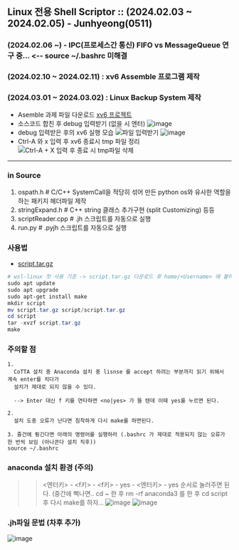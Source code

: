 ## Linux 전용 Shell Scriptor :: (2024.02.03 ~ 2024.02.05) - Junhyeong(0511)
### (2024.02.06 ~) - IPC(프로세스간 통신) FIFO vs MessageQueue 연구 중... <-- source ~/.bashrc 미해결
### (2024.02.10 ~ 2024.02.11) : xv6 Assemble 프로그램 제작
### (2024.03.01 ~ 2024.03.02) : Linux Backup System 제작 

- Asemble 과제 파일 다운로드
[xv6 프로젝트](https://github.com/20190511/OS_xv6/tree/main)
- 소스코드 합친 후 debug 입력받기 (없을 시 엔터)
 ![image](https://github.com/20190511/cppUtility/assets/70988272/58f75849-3e9a-464b-8035-ed7e27a23540)
- debug 입력받은 후의 xv6 실행 모습
![파일 입력받기](https://github.com/20190511/cppUtility/assets/70988272/f88bdc2c-5dd6-4ece-bb1b-f3a232c0758f)
![image](https://github.com/20190511/cppUtility/assets/70988272/5987e8f6-f1ca-4065-b3ef-518a0f836efe)
- Ctrl-A 와 x 입력 후 xv6 종료시 tmp 파일 정리
![Ctrl-A + X 입력 후 종료 시 tmp파일 삭제](https://github.com/20190511/cppUtility/assets/70988272/88ba8420-447c-4a90-894c-cbb868f7fd6f)

--- 

### in Source
1. ospath.h         # C/C++ SystemCall을 적당히 섞어 만든 python os와 유사한 역할을 하는 패키지 헤더파일 제작
2. stringExpand.h   # C++ string 클래스 추가구현 (split Customizing) 등등
3. scriptReader.cpp # .jh 스크립트를 자동으로 실행
4. run.py           # .pyjh 스크립트를 자동으로 실행


### 사용법
- [script.tar.gz](https://github.com/20190511/cppUtility/files/14164813/script.tar.gz)

```powershell
# wsl-linux 첫 사용 기준 -> script.tar.gz 다운로드 후 home/<Username> 에 붙여넣고 시작할 것
sudo apt update
sudo apt upgrade
sudo apt-get install make
mkdir script
mv script.tar.gz script/script.tar.gz
cd script
tar -xvzf script.tar.gz
make
```

### 주의할 점
```
1.
  CoTTA 설치 중 Anaconda 설치 중 lisnse 를 accept 하려는 부분까지 읽기 위해서 계속 enter를 치다가
  설치가 제대로 되지 않을 수 있다.

  --> Enter 대신 f 키를 연타하면 <no|yes> 가 뜰 텐데 이때 yes를 누르면 된다.

2.
  설치 도중 오류가 난다면 침착하게 다시 make를 하면된다.

3. 즁건에 튕긴다면 아래의 명령어를 실행하라 (.bashrc 가 제대로 적용되지 않는 오류가 한 번씩 보임 (아나콘다 설치 직후))
source ~/.bashrc
```

### anaconda 설치 환경 (주의)
>> <엔터키> - <f키> - <f키> -  yes - <엔터키> - yes  순서로 눌러주면 된다.
>> (중간에 뻑나면.. cd ~ 한 후 rm -rf anaconda3 를 한 후 cd script 후 다시 make를 하자...
![image](https://github.com/20190511/cppUtility/assets/70988272/abd98a27-867c-4cc4-b9f0-d3e5afdac4b9)
![image](https://github.com/20190511/cppUtility/assets/70988272/30e24a6c-bcca-4a5b-bdd3-21bb770747ec)


### .jh파일 문법 (차후 추가)
![image](https://github.com/20190511/cppUtility/assets/70988272/f4469288-f99b-4c5d-a1ba-cc847e43fdad)
